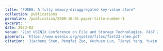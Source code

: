 ```yaml
---
title: "FUSEE: A fully memory-disaggregated key-value store"
collection: publications
permalink: /publication/2009-10-01-paper-title-number-1
excerpt: ''
date: 2023-02
venue: '21st USENIX Conference on File and Storage Technologies, FAST 2023'
paperurl: 'https://www.usenix.org/system/files/fast23-shen.pdf'
citation: 'Jiacheng Shen, Pengfei Zuo, Xuchuan Luo, Tianyi Yang, Yuxin Su, Yangfan Zhou, and Michael R. Lyu. FUSEE: A fully memory-disaggregated key-value store. In 21st USENIX Conference on File and Storage Technologies, FAST 2023, Santa Clara, CA, USA, February 21-23, 2023, pages 81–98. USENIX Association, 2023.'
---
```

<!-- This paper is about the number 1. The number 2 is left for future work. -->

<!-- Jiacheng Shen, Pengfei Zuo, Xuchuan Luo, Tianyi Yang, Yuxin Su, Yangfan Zhou, and Michael R. Lyu. FUSEE: A fully memory-disaggregated key-value store. In Ashvin Goel and Dalit Naor, editors, 21st USENIX Conference on File and Storage Technologies, FAST 2023, Santa Clara, CA, USA, February 21-23, 2023, pages 81–98. USENIX Association, 2023.
 -->
<!-- Recommended citation: Your Name, You. (2009). "Paper Title Number 1." <i>Journal 1</i>. 1(1). -->
